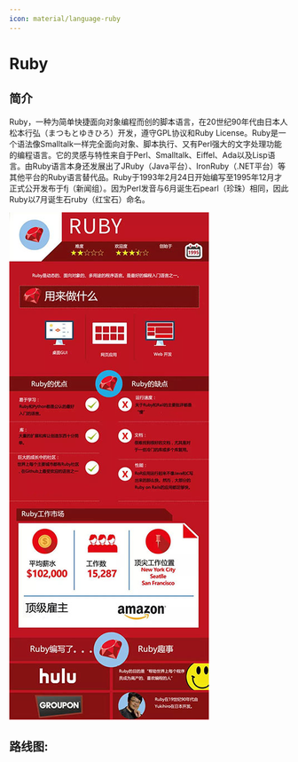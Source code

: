 ```yaml
---
icon: material/language-ruby
---
```


# Ruby

## 简介

Ruby，一种为简单快捷面向对象编程而创的脚本语言，在20世纪90年代由日本人松本行弘（まつもとゆきひろ）开发，遵守GPL协议和Ruby License。Ruby是一个语法像Smalltalk一样完全面向对象、脚本执行、又有Perl强大的文字处理功能的编程语言。它的灵感与特性来自于Perl、Smalltalk、Eiffel、Ada以及Lisp语言。由Ruby语言本身还发展出了JRuby（Java平台）、IronRuby（.NET平台）等其他平台的Ruby语言替代品。Ruby于1993年2月24日开始编写至1995年12月才正式公开发布于fj（新闻组）。因为Perl发音与6月诞生石pearl（珍珠）相同，因此Ruby以7月诞生石ruby（红宝石）命名。

![](../img/Language_rubyInfo.jpg)

## 路线图: